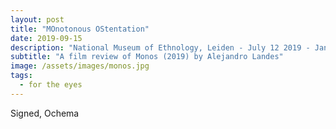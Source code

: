 ```yaml
---
layout: post
title: "MOnotonous OStentation"
date: 2019-09-15
description: "National Museum of Ethnology, Leiden - July 12 2019 - January 5 2020"
subtitle: "A film review of Monos (2019) by Alejandro Landes"
image: /assets/images/monos.jpg
tags:
  - for the eyes
---
```




Signed, Ochema
